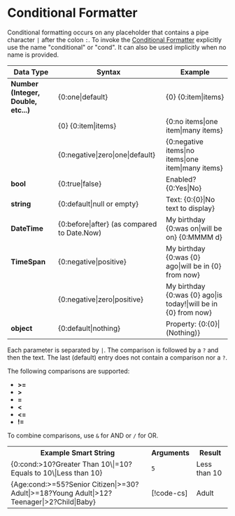 # Conditional Formatter

Conditional formatting occurs on any placeholder that contains a pipe character `|` after the colon `:`.
To invoke the [Conditional Formatter](xref:UnityEngine.Localization.SmartFormat.Extensions.ConditionalFormatter) explicitly use the name "conditional" or "cond". It can also be used implicitly when no name is provided.

| **Data Type** | **Syntax** | **Example** |
| ------------- | ---------- | ----------- |
| **Number (Integer, Double, etc...)** | {0:one\|default} | {0} {0:item\|items} |
| | {0} {0:item\|items} | {0:no items\|one item\|many items} |
| | {0:negative\|zero\|one\|default} | {0:negative items\|no items\|one item\|many items}
| **bool** | {0:true\|false} | Enabled? {0:Yes\|No} |
| **string** | {0:default\|null or empty} | Text: {0:{0}\|No text to display}
| **DateTime** | {0:before\|after} (as compared to Date.Now) | My birthday {0:was on\|will be on} {0:MMMM d} |
| **TimeSpan** | {0:negative\|positive} | My birthday {0:was {0} ago\|will be in {0} from now} |
| | {0:negative\|zero\|positive} | My birthday {0:was {0} ago\|is today!\|will be in {0} from now} |
| **object** | {0:default\|nothing} | Property: {0:{0}\|(Nothing)} |

Each parameter is separated by `|`. The comparison is followed by a `?` and then the text. The last (default) entry does not contain a comparison nor a `?`.

The following comparisons are supported:

- **&gt;=**
- **&gt;**
- **=**
- **&lt;**
- **&lt;=**
- **!=**

To combine comparisons, use `&` for AND or `/` for OR.

<table>
<tr>
<th><strong>Example Smart String</strong></th>
<th><strong>Arguments</strong></th>
<th><strong>Result</strong></th>
</tr>

<tr>
<td>{0:cond:>10?Greater Than 10\|=10?Equals to 10\|Less than 10}</td>
<td><code>5</code></td>
<td>Less than 10</td>

<tr>
<td>{Age:cond:&gt;=55?Senior Citizen|&gt;=30?Adult|&gt;=18?Young Adult|&gt;12?Teenager|&gt;2?Child|Baby}</td>
<td>

[!code-cs[](../../DocCodeSamples.Tests/SmartStringSamples.cs#args-cond-1)]

</td>
<td>Adult</td>
</tr>

</table>
